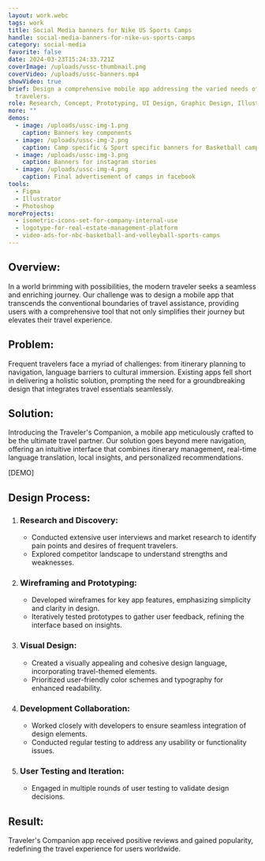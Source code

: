 ```yaml
---
layout: work.webc
tags: work
title: Social Media banners for Nike US Sports Camps
handle: social-media-banners-for-nike-us-sports-camps
category: social-media
favorite: false
date: 2024-03-23T15:24:33.721Z
coverImage: /uploads/ussc-thumbnail.png
coverVideo: /uploads/ussc-banners.mp4
showVideo: true
brief: Design a comprehensive mobile app addressing the varied needs of modern
  travelers.
role: Research, Concept, Prototyping, UI Design, Graphic Design, Illustration.
more: ""
demos:
  - image: /uploads/ussc-img-1.png
    caption: Banners key components
  - image: /uploads/ussc-img-2.png
    caption: Camp specific & Sport specific banners for Basketball camps
  - image: /uploads/ussc-img-3.png
    caption: Banners for instagram stories
  - image: /uploads/ussc-img-4.png
    caption: Final advertisement of camps in facebook
tools:
  - Figma
  - Illustrator
  - Photoshop
moreProjects:
  - isometric-icons-set-for-company-internal-use
  - logotype-for-real-estate-management-platform
  - video-ads-for-nbc-basketball-and-volleyball-sports-camps
---
```

## Overview:

In a world brimming with possibilities, the modern traveler seeks a seamless and enriching journey. Our challenge was to design a mobile app that transcends the conventional boundaries of travel assistance, providing users with a comprehensive tool that not only simplifies their journey but elevates their travel experience.

## Problem:

Frequent travelers face a myriad of challenges: from itinerary planning to navigation, language barriers to cultural immersion. Existing apps fell short in delivering a holistic solution, prompting the need for a groundbreaking design that integrates travel essentials seamlessly.

## Solution:

Introducing the Traveler's Companion, a mobile app meticulously crafted to be the ultimate travel partner. Our solution goes beyond mere navigation, offering an intuitive interface that combines itinerary management, real-time language translation, local insights, and personalized recommendations.

\[DEMO]

## Design Process:

1. ### Research and Discovery:

   * Conducted extensive user interviews and market research to identify pain points and desires of frequent travelers.
   * Explored competitor landscape to understand strengths and weaknesses.
2. ### Wireframing and Prototyping:

   * Developed wireframes for key app features, emphasizing simplicity and clarity in design.
   * Iteratively tested prototypes to gather user feedback, refining the interface based on insights.
3. ### Visual Design:

   * Created a visually appealing and cohesive design language, incorporating travel-themed elements.
   * Prioritized user-friendly color schemes and typography for enhanced readability.
4. ### Development Collaboration:

   * Worked closely with developers to ensure seamless integration of design elements.
   * Conducted regular testing to address any usability or functionality issues.
5. ### User Testing and Iteration:

   * Engaged in multiple rounds of user testing to validate design decisions.

## Result:

Traveler's Companion app received positive reviews and gained popularity, redefining the travel experience for users worldwide.